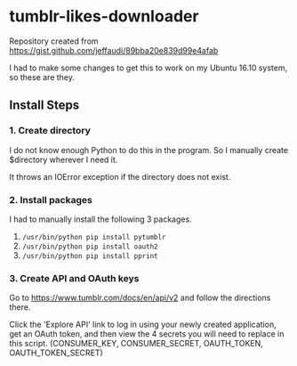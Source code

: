 # tumblr-likes-downloader

Repository created from https://gist.github.com/jeffaudi/89bba20e839d99e4afab

I had to make some changes to get this to work on my Ubuntu 16.10 system, so these are they.

## Install Steps
### 1. Create directory
I do not know enough Python to do this in the program.  So I manually create $directory wherever I need it.  

It throws an IOError exception if the directory does not exist.
### 2. Install packages
I had to manually install the following 3 packages.
1. `/usr/bin/python pip install pytumblr`
2. `/usr/bin/python pip install oauth2`
3. `/usr/bin/python pip install pprint`
### 3. Create API and OAuth keys
Go to https://www.tumblr.com/docs/en/api/v2 and follow the directions there.  

Click the 'Explore API' link to log in using your newly created application, get an OAuth token, and then view the 4 secrets you will need to replace in this script.  (CONSUMER_KEY, CONSUMER_SECRET, OAUTH_TOKEN, OAUTH_TOKEN_SECRET)
